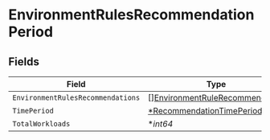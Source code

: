 # EnvironmentRulesRecommendationPeriod


## Fields

| Field                                                                                   | Type                                                                                    | Required                                                                                | Description                                                                             |
| --------------------------------------------------------------------------------------- | --------------------------------------------------------------------------------------- | --------------------------------------------------------------------------------------- | --------------------------------------------------------------------------------------- |
| `EnvironmentRulesRecommendations`                                                       | [][EnvironmentRuleRecommendation](../../models/shared/environmentrulerecommendation.md) | :heavy_minus_sign:                                                                      | N/A                                                                                     |
| `TimePeriod`                                                                            | [*RecommendationTimePeriod](../../models/shared/recommendationtimeperiod.md)            | :heavy_minus_sign:                                                                      | N/A                                                                                     |
| `TotalWorkloads`                                                                        | **int64*                                                                                | :heavy_minus_sign:                                                                      | N/A                                                                                     |